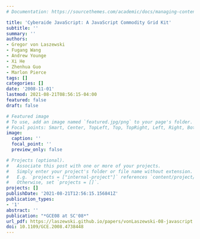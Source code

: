 ```yaml
---
# Documentation: https://sourcethemes.com/academic/docs/managing-content/

title: 'Cyberaide JavaScript: A JavaScript Commodity Grid Kit'
subtitle: ''
summary: ''
authors:
- Gregor von Laszewski
- Fugang Wang
- Andrew Younge
- Xi He
- Zhenhua Guo
- Marlon Pierce
tags: []
categories: []
date: '2008-11-01'
lastmod: 2021-08-21T08:56:15-04:00
featured: false
draft: false

# Featured image
# To use, add an image named `featured.jpg/png` to your page's folder.
# Focal points: Smart, Center, TopLeft, Top, TopRight, Left, Right, BottomLeft, Bottom, BottomRight.
image:
  caption: ''
  focal_point: ''
  preview_only: false

# Projects (optional).
#   Associate this post with one or more of your projects.
#   Simply enter your project's folder or file name without extension.
#   E.g. `projects = ["internal-project"]` references `content/project/deep-learning/index.md`.
#   Otherwise, set `projects = []`.
projects: []
publishDate: '2021-08-21T12:56:15.156841Z'
publication_types:
- '1'
abstract: ''
publication: "*GCE08 at SC'08*"
url_pdf: https://laszewski.github.io/papers/vonLaszewski-08-javascript.pdf
doi: 10.1109/GCE.2008.4738448
---
```

